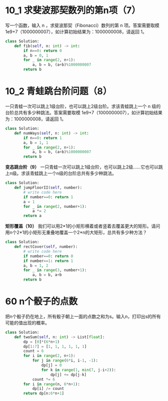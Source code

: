 # 10_1 求斐波那契数列的第n项（7）
写一个函数，输入 n ，求斐波那契（Fibonacci）数列的第 n 项。答案需要取模 1e9+7（1000000007），如计算初始结果为：1000000008，请返回 1。
```python
class Solution:
    def fib(self, n: int) -> int:
        if n==0: return 0
        a, b = 0, 1
        for _ in range(2, n+1):
            a, b = b, (a+b)%1000000007
        return b
```
# 10_2 青蛙跳台阶问题（8）
一只青蛙一次可以跳上1级台阶，也可以跳上2级台阶。求该青蛙跳上一个 n 级的台阶总共有多少种跳法。答案需要取模 1e9+7（1000000007），如计算初始结果为：1000000008，请返回 1。
```python
class Solution:
    def numWays(self, n: int) -> int:
        if n==0: return 1
        a, b = 1, 1
        for _ in range(2, n+1):
            a, b = b, (a+b)%1000000007
        return b
```
**变态跳台阶（9）**
一只青蛙一次可以跳上1级台阶，也可以跳上2级……它也可以跳上n级。求该青蛙跳上一个n级的台阶总共有多少种跳法。
```python
class Solution:
    def jumpFloorII(self, number):
        # write code here
        if number==0: return 1
        a = 1
        for _ in range(2, number+1):
            a *= 2
        return a
```
**矩形覆盖（10）**
我们可以用2\*1的小矩形横着或者竖着去覆盖更大的矩形。请问用n个2\*1的小矩形无重叠地覆盖一个2\*n的大矩形，总共有多少种方法？
```python
class Solution:
    def rectCover(self, number):
        # write code here
        if number==0: return 0
        if number==1: return 1
        a, b = 1, 2
        for _ in range(3, number+1):
            a, b = b, a+b
        return b
```
# 60 n个骰子的点数
把n个骰子扔在地上，所有骰子朝上一面的点数之和为s。输入n，打印出s的所有可能的值出现的概率。
```python
class Solution:
    def twoSum(self, n: int) -> List[float]:
        dp = [0]*(6*n+1)
        dp[1:7] = [1, 1, 1, 1, 1, 1]
        count = 6
        for i in range(2, n+1):
            for j in range(6*i, i-1, -1):
                dp[j] = 0
                for k in range(1, min(7, j-i+2)):
                    dp[j] += dp[j-k]
            count *= 6
        for i in range(n, 6*n+1):
            dp[i] /= count
        return dp[n:6*n+1]
```